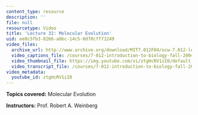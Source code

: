 ```yaml
---
content_type: resource
description: ''
file: null
resourcetype: Video
title: 'Lecture 32: Molecular Evolution'
uid: ee0c5fb3-8266-a0bc-14c5-0d70cff71249
video_files:
  archive_url: http://www.archive.org/download/MIT7.012F04/ocw-7.012-lec32-01dec2004-220k.mp4
  video_captions_file: /courses/7-012-introduction-to-biology-fall-2004/55cdb7f30d565ccdb7a2c8b0be8579e5_ztgHcRV1zI0.vtt
  video_thumbnail_file: https://img.youtube.com/vi/ztgHcRV1zI0/default.jpg
  video_transcript_file: /courses/7-012-introduction-to-biology-fall-2004/d6d6e5a7fd86f05ea78c88cfd3044a51_ztgHcRV1zI0.pdf
video_metadata:
  youtube_id: ztgHcRV1zI0
---
```


**Topics covered:** Molecular Evolution

**Instructors:** Prof. Robert A. Weinberg